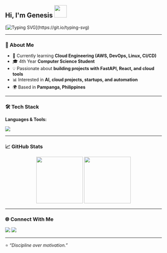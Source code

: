 ## Hi, I'm Genesis <img src="https://media.giphy.com/media/hvRJCLFzcasrR4ia7z/giphy.gif" width="40px">  

[![Typing SVG](https://readme-typing-svg.herokuapp.com?size=24&color=1ABC9C&lines=Computer+Science+Student;Aspiring+Cloud+%26+DevOps+Engineer;)](https://git.io/typing-svg)

---

### 🚀 About Me  
- 🌱 Currently learning **Cloud Engineering (AWS, DevOps, Linux, CI/CD)**  
- 🎓 4th Year **Computer Science Student**  
- 💡 Passionate about **building projects with FastAPI, React, and cloud tools**  
- 📊 Interested in **AI, cloud projects, startups, and automation**  
- 🌍 Based in **Pampanga, Philippines**  

---

### 🛠 Tech Stack  

**Languages & Tools:**  
<p>
  <img src="https://skillicons.dev/icons?i=python,fastapi,react,js,html,css,docker,linux,aws,mongodb,git,github,vscode,tailwind" />
</p>  

---

### 📈 GitHub Stats  

<p align="center">
  <img src="https://github-readme-stats.vercel.app/api?username=Granttyy&show_icons=true&theme=tokyonight" height="150" />
  <img src="https://github-readme-stats.vercel.app/api/top-langs/?username=Granttyy&layout=compact&theme=tokyonight" height="150" />
</p>

---

### 🌐 Connect With Me  
<p>
  <a href="https://www.linkedin.com/in/genesis-grant-vivero-861519364/" target="_blank"><img src="https://skillicons.dev/icons?i=linkedin" /></a>
  <a href="mailto:genesisgrantvivero@gmail.com"><img src="https://skillicons.dev/icons?i=gmail" /></a>
</p>  

---

⭐️ _“Discipline over motivation.”_  
